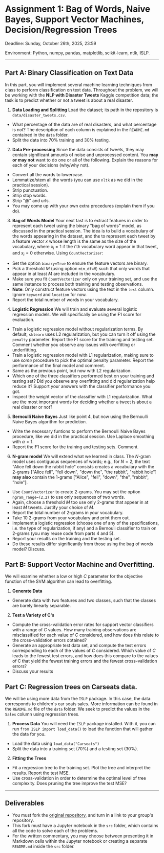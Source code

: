 # Assignment 1: Bag of Words, Naive Bayes, Support Vector Machines, Decision/Regression Trees

Deadline: Sunday, October 26th, 2025, 23:59

Environment: Python, numpy, pandas, matplotlib, scikit-learn, ntlk, ISLP.

---

## Part A: Binary Classification on Text Data

In this part, you will implement several machine learning techniques from class to perform classification on text data. Throughout the problem, we will be working with the **NLP with Disaster Tweets** Kaggle competition data; the task is to predict whether or not a tweet is about a real disaster.

1. **Data Loading and Splitting**
  Load the dataset; its path in the repository is `data/disaster_tweets.csv`.

  * What percentage of the data are of real disasters, and what percentage is not? The description of each column is explained in the `README.md` contained in the `data` folder.
  * Split the data into 70% training and 30% testing.

2. **Data Pre-processing**
  Since the data consists of tweets, they may contain significant amounts of noise and unprocessed content. You **may or may not** want to do one or all of the following. Explain the reasons for each of your decisions (why/why not).

  * Convert all the words to lowercase.
  * Lemmatize/stem all the words (you can use `nltk` as we did in the practical session).
  * Strip punctuation.
  * Strip stop words.
  * Strip "@" and urls.
  * You may come up with your own extra procedures (explain them if you do).

3. **Bag of Words Model**
  Your next tast is to extract features in order to represent each tweet using the binary "bag of words" model, as discussed in the practical session. The idea is to build a vocabulary of the words appearing in the dataset, and the to represent each tweet by a feature vector $x$ whose length is the same as the size of the vocabulary, where $x_i=1$ if the $i$'th vocabulary word appear in that tweet, and $x_i=0$ otherwise. Using `CountVectorizer`:
  
  * Set the option `binary=True` to ensure the feature vectors are binary.
  * Pick a threshold $M$ (using option `min_df=M`) such that only words that appear in at least $M$ are included in the vocabulary.
  * Make sure you fit `CountVectorizer` only on your training set, and use the same instance to process both training and testing observations.
  * **Note**: Only construct feature vectors using the text in the `text` column. Ignore `keyword` and `location` for now.
  * Report the total number of words in your vocabulary.

4. **Logistic Regression**
  We will train and evaluate several logistic regression models. We will specifically be using the F1 score for evaluation.

  * Train a logistic regression model without regularization terms. By default, `sklearn` uses L2 regularization, but you can turn it off using the `penalty` parameter. Report the F1 score for the training and testing set. Comment whether you observe any issues with overfitting or underfitting.
  * Train a logistic regression model with L1 regularization, making sure to use *some* procedure to pick the optimal penalty parameter. Report the performance of the final model and comment.
  * Same as the previous point, but now with L2 regularization.
  * Which one of the three classifiers performed best on your training and testing set? Did you observe any overfitting and did regularization help reduce it? Support your answers with the classifier performance you got.
  * Inspect the weight vector of the classifier with L1 regularization. What are the most important words for deciding whether a tweet is about a real disaster or not?

5. **Bernoulli Naive Bayes**
  Just like point 4, but now using the Bernoulli Naive Bayes algorithm for prediction.

  * Write the necessary funtions to perform the Bernoulli Naive Bayes procedure, like we did in the practical session. Use Laplace smoothing with $\alpha=1$.
  * Report the F1 score for the training and testing sets. Comment.

6. **N-gram model**
  We will extend what we learned in class. The $N$-gram model uses contiguous sequences of words; e.g., for $N=2$, the text "Alice fell down the rabbit hole" consists creates a vocabulary with the 2-grams ["Alice fell", "fell down", "down the", "the rabbit", "rabbit hole"] **may also** contain the 1-grams ["Alice", "fell", "down", "the", "rabbit", "hole"].

  * Use `CountVectorizer` to create 2-grams. You may set the option `ngram_range=(2,2)` to use only sequences of two words.
  * Again, choose a threshold $M$ too use only 2-grams that appear in at least $M$ tweets. Justify your choice of $M$.
  * Report the total number of 2-grams in your vocabulary.
  * Take 10 2-grams from your vocabulary and print them out.
  * Implement a logistic regression (choose one of any of the specifications, i.e. the type of regularization, if any) and a Bernouli classifier to train on 2-grams (you may reuse code from parts 4 and 5).
  * Report your results on the training and the testing set.
  * Do these results differ significantly from those using the bag of words model? Discuss.

## Part B: Support Vector Machine and Overfitting.

We will examine whether a low or high $C$ parameter for the objective function of the SVM algorithm can lead to overfitting.

1. **Generate Data**
  
  * Generate data with two features and two classes, such that the classes are barely linearly separable.

2. **Test a Variety of C's**

  * Compute the cross-validation error rates for support vector classifiers with a range of $C$ values. How many training observations are misclassified for each value of $C$ considered, and how does this relate to the cross-validation errors obtained?
  * Generate an appropriate test data set, and compute the test errors corresponding to each of the values of $C$ considered. Which value of $C$ leads to the fewest test errors, and how does this compare to the values of C that yield the fewest training errors and the fewest cross-validation errors?
  * Discuss your results

## Part C: Regression trees on Carseats data.

We will be using more data from the `ISLP` package. In this case, the data corresponds to children's car seats sales. More information can be found in the `README.md` file of the `data` folder. We seek to predict the values in the `Sales` column using regression trees.

1. **Process Data**
  You will need the `ISLP` package installed. With it, you can run `from ISLP import load_data()` to load the function that will gather the data for you.

  * Load the data using `load_data("Carseats")`
  * Split the data into a training set (70%) and a testing set (30%).

2. **Fitting the Trees**

  * Fit a regression tree to the training set. Plot the tree and interpret the results. Report the test MSE.
  * Use cross-validation in order to determine the optimal level of tree complexity. Does pruning the tree improve the test MSE?

---

## Deliverables

* You must fork the [original repository](https://github.com/RodrigoGrijalba/ENEI-2025-ML2-Tarea1), and turn in a link to your group's repository.
* This fork must have a Jupyter notebook in the `src` folder, which contains all the code to solve each of the problems.
* For the written commentary, you may choose between presenting it in Markdown cells within the Jupyter notebook or creating a separate `README.md` inside the `src` folder.
